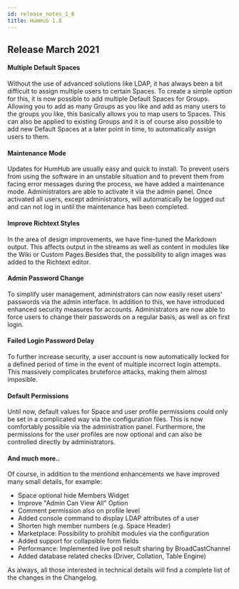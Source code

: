 ```yaml
---
id: release_notes_1_8
title: HumHub 1.8
---
```


## Release March 2021

#### Multiple Default Spaces

Without the use of advanced solutions like LDAP, it has always been a bit difficult to assign multiple users to certain Spaces. To create a simple option for this, it is now possible to add multiple Default Spaces for Groups. Allowing you to add as many Groups as you like and add as many users to the groups you like, this basically allows you to map users to Spaces. This can also be applied to existing Groups and it is of course also possible to add new Default Spaces at a later point in time, to automatically assign users to them. 

#### Maintenance Mode

Updates for HumHub are usually easy and quick to install. To prevent users from using the software in an unstable situation and to prevent them from facing error messages during the process, we have added a maintenance mode. Administrators are able to activate it via the admin panel. Once activated all users, except administrators, will automatically be logged out and can not log in until the maintenance has been completed.

#### Improve Richtext Styles

In the area of design improvements, we have fine-tuned the Markdown output.  This affects output in the streams as well as content in modules like the Wiki or Custom Pages.Besides that, the possibility to align images was added to the Richtext editor.

#### Admin Password Change

To simplify user management, administrators can now easily reset users' passwords via the admin interface. In addition to this, we have introduced enhanced security measures for accounts. Administrators are now able to force users to change their passwords on a regular basis, as well as on first login. 

#### Failed Login Password Delay

To further increase security, a user account is now automatically locked for a defined period of time in the event of multiple incorrect login attempts. This massively complicates bruteforce attacks, making them almost imposible.

#### Default Permissions

Until now, default values for Space and user profile permissions could only be set in a complicated way via the configuration files. This is now comfortably possible via the administration panel. Furthermore, the permissions for the user profiles are now optional and can also be controlled directly by administrators.

#### And much more.. 

Of course, in addition to the mentiond enhancements we have improved many small details, for example:

- Space optional hide Members Widget
- Improve "Admin Can View All" Option
- Comment permission also on profile level
- Added console command to display LDAP attributes of a user
- Shorten high member numbers (e.g. Space Header)
- Marketplace: Possibility to prohibit modules via the configuration
- Added support for collapsible form fields
- Performance: Implemented live poll result sharing by BroadCastChannel
- Added database related checks (Driver, Collation, Table Engine)

As always, all those interested in technical details will find a complete list of the changes in the Changelog. 
